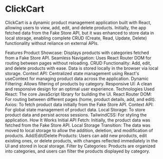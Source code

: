# ClickCart
ClickCart is a dynamic product management application built with React, allowing users to view, add, edit, and delete products. 
Initially, the app fetched data from the Fake Store API, but it was enhanced to store data in local storage, 
enabling complete CRUD (Create, Read, Update, Delete) functionality without reliance on external APIs.  


Features
Product Showcase: Displays products with categories fetched from a Fake Store API.
Seamless Navigation: Uses React Router DOM for routing between pages without reloading.
CRUD Functionality: Add, edit, and delete products with ease. Data is stored locally in the browser via local storage.
Context API: Centralized state management using React's useContext for managing product data across the application.
Dynamic Filtering: Allows filtering of products by category.
Responsive UI: A clean and responsive design for an optimal user experience.
Technologies Used
React: The core JavaScript library for building the UI.
React Router DOM: For routing between different pages (home, product details, add, and edit).
Axios: To fetch product data initially from the Fake Store API.
Context API: For global state management of product data.
Local Storage: To store product data and persist across sessions.
TailwindCSS: For styling the application.
How It Works
Initial API Fetch: Initially, the product data was fetched from the Fake Store API.
Local Storage Transition: The data was moved to local storage to allow the addition, deletion, and modification of products.
Add/Edit/Delete Products: Users can add new products, edit existing ones, or delete products, with changes reflected immediately in the UI and stored in local storage.
Filter by Categories: Products are organized into categories, and users can filter the products displayed by category.
